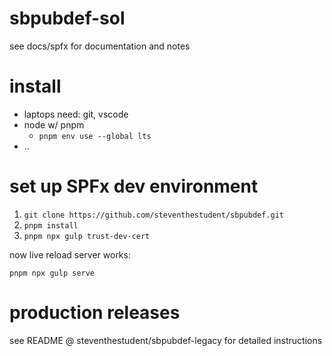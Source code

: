 # sbpubdef-sol
see docs/spfx for documentation and notes

# install
- laptops need: git, vscode
- node w/ pnpm
  - ```pnpm env use --global lts```
- ..


# set up SPFx dev environment
1. ```git clone https://github.com/steventhestudent/sbpubdef.git```
1. ```pnpm install```
1. ```pnpm npx gulp trust-dev-cert```

now live reload server works:

```pnpm npx gulp serve```

# production releases
see README @ steventhestudent/sbpubdef-legacy for detailed instructions